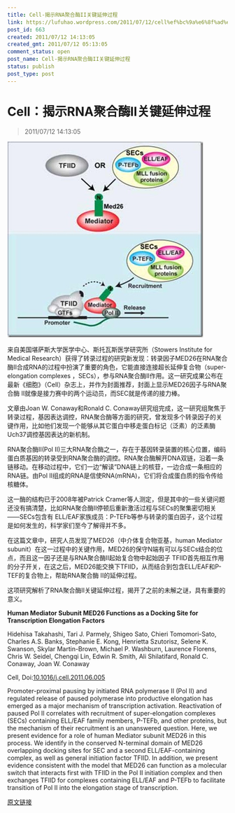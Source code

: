 ```yaml
---
title: Cell-揭示RNA聚合酶II关键延伸过程
link: https://lufuhao.wordpress.com/2011/07/12/cell%ef%bc%9a%e6%8f%ad%e7%a4%barna%e8%81%9a%e5%90%88%e9%85%b6ii%e5%85%b3%e9%94%ae%e5%bb%b6%e4%bc%b8%e8%bf%87%e7%a8%8b/
post_id: 663
created: 2011/07/12 14:13:05
created_gmt: 2011/07/12 05:13:05
comment_status: open
post_name: Cell-揭示RNA聚合酶II关键延伸过程
status: publish
post_type: post
---
```


# Cell：揭示RNA聚合酶II关键延伸过程

> 2011/07/12 14:13:05

 

![20110712-141305-0001](/assets/images/20110712-141305-0001.jpg)

来自美国堪萨斯大学医学中心、斯托瓦斯医学研究所（Stowers Institute for Medical Research）获得了转录过程的研究新发现：转录因子MED26在RNA聚合酶II合成RNA的过程中扮演了重要的角色，它能直接连接超长延伸复合物（super-elongation complexes ，SECs），参与RNA聚合酶II作用。这一研究成果公布在最新《细胞》（Cell）杂志上，并作为封面推荐，封面上显示MED26因子与RNA聚合酶 II就像是接力赛中的两个运动员，而SEC就是传递的接力棒。 

文章由Joan W. Conaway和Ronald C. Conaway研究组完成，这一研究组聚焦于转录过程，基因表达调控，RNA聚合酶等方面的研究，曾发现多个转录因子的关键作用，比如他们发现一个能够从其它蛋白中移走蛋白标记（泛素）的泛素酶Uch37调控基因表达的新机制。 

RNA聚合酶II(Pol II)三大RNA聚合酶之一，存在于基因转录装置的核心位置，编码蛋白质基因的转录受到RNA聚合酶的调控。RNA聚合酶解开DNA双链，沿着一条链移动。在移动过程中，它们一边“解读”DNA链上的核苷，一边合成一条相应的RNA链。由Pol II组成的RNA是信使RNA(mRNA)，它们将合成蛋白质的指令传给核糖体。 

这一酶的结构已于2008年被Patrick Cramer等人测定，但是其中的一些关键问题还没有搞清楚，比如RNA聚合酶II停顿后重新激活过程与SECs的聚集密切相关——SECs包含有 ELL/EAF家族成员：P-TEFb等参与转录的蛋白因子，这个过程是如何发生的，科学家们至今了解得并不多。 

在这篇文章中，研究人员发现了MED26（中介体复合物亚基，human Mediator subunit）在这一过程中的关键作用，MED26的保守N端有可以与SECs结合的位点，而且这一因子还是与RNA聚合酶II起始复合物中起始因子 TFIID首先相互作用的分子开关，在这之后，MED26能交换下TFIID，从而结合到包含ELL/EAF和P-TEF的复合物上，帮助RNA聚合酶 II的延伸过程。 

这项研究解析了RNA聚合酶II关键延伸过程，揭开了之前的未解之谜，具有重要的意义。 

 

**Human Mediator Subunit MED26 Functions as a Docking Site for Transcription Elongation Factors**

Hidehisa Takahashi, Tari J. Parmely, Shigeo Sato, Chieri Tomomori-Sato, Charles A.S. Banks, Stephanie E. Kong, Henrietta Szutorisz, Selene K. Swanson, Skylar Martin-Brown, Michael P. Washburn, Laurence Florens, Chris W. Seidel, Chengqi Lin, Edwin R. Smith, Ali Shilatifard, Ronald C. Conaway, Joan W. Conaway

Cell, Doi:[10.1016/j.cell.2011.06.005](http://doi.org/10.1016/j.cell.2011.06.005)

Promoter-proximal pausing by initiated RNA polymerase II (Pol II) and regulated release of paused polymerase into productive elongation has emerged as a major mechanism of transcription activation. Reactivation of paused Pol II correlates with recruitment of super-elongation complexes (SECs) containing ELL/EAF family members, P-TEFb, and other proteins, but the mechanism of their recruitment is an unanswered question. Here, we present evidence for a role of human Mediator subunit MED26 in this process. We identify in the conserved N-terminal domain of MED26 overlapping docking sites for SEC and a second ELL/EAF-containing complex, as well as general initiation factor TFIID. In addition, we present evidence consistent with the model that MED26 can function as a molecular switch that interacts first with TFIID in the Pol II initiation complex and then exchanges TFIID for complexes containing ELL/EAF and P-TEFb to facilitate transition of Pol II into the elongation stage of transcription. 

[原文链接](http://www.bioon.com/biology/Class18/490738.shtml)
